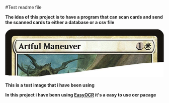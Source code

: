 
#Test readme file


**The idea of this project is to have a program that can scan cards and send the scanned cards to either a database or a csv file**

![alt text](/image000R.jpg)

**This is a test image that i have been using**


**In this project i have benn using [EasyOCR](https://github.com/JaidedAI/EasyOCR) it's a easy to use ocr pacage**

